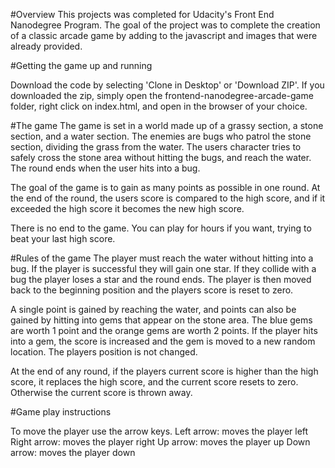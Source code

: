 #Overview
This projects was completed for Udacity's Front End Nanodegree Program. The goal of the project was to complete the creation of a classic arcade game by adding to the javascript and images that were already provided. 


#Getting the game up and running

Download the code by selecting 'Clone in Desktop' or 'Download ZIP'.
If you downloaded the zip, simply open the frontend-nanodegree-arcade-game folder, right click on index.html, and open in the browser of your choice.

#The game
The game is set in a world made up of a grassy section, a stone section, and a water section. The enemies are bugs who patrol the stone section, dividing the grass from the water. The users character tries to safely cross the stone area without hitting the bugs, and reach the water. The round ends when the user hits into a bug. 

The goal of the game is to gain as many points as possible in one round. At the end of the round, the users score is compared to the high score, and if it exceeded the high score it becomes the new high score.

There is no end to the game. You can play for hours if you want, trying to beat your last high score.

#Rules of the game
The player must reach the water without hitting into a bug. If the player is successful they will gain one star. If they collide with a bug the player loses a star and the round ends. The player is then moved back to the beginning position and the players score is reset to zero.

A single point is gained by reaching the water, and points can also be gained by hitting into gems that appear on the stone area. The blue gems are worth 1 point and the orange gems are worth 2 points. If the player hits into a gem, the score is increased and the gem is moved to a new random location. The players position is not changed.

At the end of any round, if the players current score is higher than the high score, it replaces the high score, and the current score resets to zero. Otherwise the current score is thrown away.


#Game play instructions

To move the player use the arrow keys.
Left arrow: moves the player left
Right arrow: moves the player right
Up arrow: moves the player up
Down arrow: moves the player down
